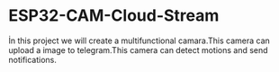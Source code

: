 # ESP32-CAM-Cloud-Stream

İn this project we will create a multifunctional camara.This camera can upload a image to telegram.This camera can detect motions and send notifications.
